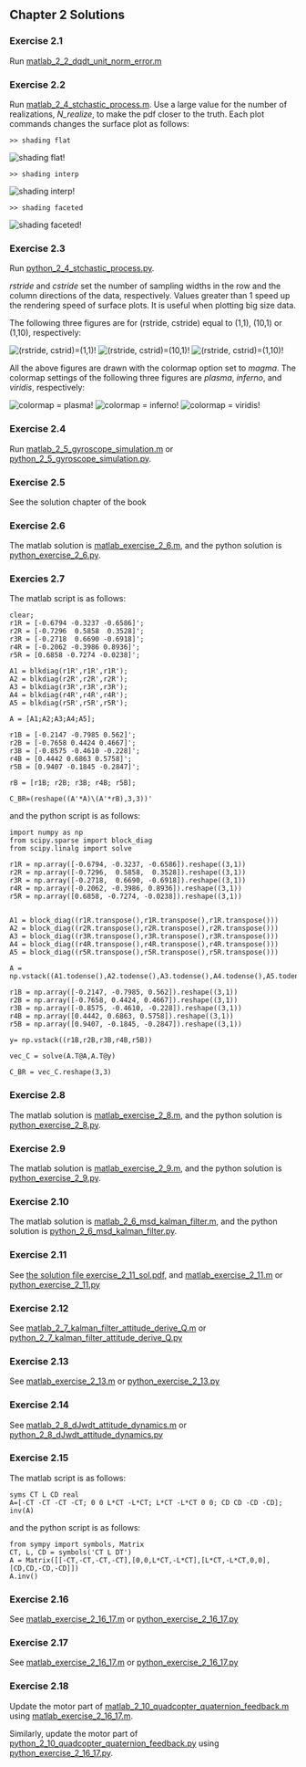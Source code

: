 ## Chapter 2 Solutions

### Exercise 2.1
Run [matlab_2_2_dqdt_unit_norm_error.m](/matlab/matlab_2_2_dqdt_unit_norm_error.m)

### Exercise 2.2
Run [matlab_2_4_stchastic_process.m](/matlab/matlab_2_4_stchastic_process.m). Use a large value for the number of realizations, *N_realize*, to make the pdf closer to the truth.
Each plot commands changes the surface plot as follows:

```
>> shading flat
```

![shading flat!](./figures/ex2_2_01.png "shading flat")

```
>> shading interp
```

![shading interp!](./figures/ex2_2_02.png "shading interp")


```
>> shading faceted
```

![shading faceted!](./figures/ex2_2_03.png "shading faceted")


### Exercise 2.3
Run [python_2_4_stchastic_process.py](/python/python_2_4_stchastic_process.py). 

*rstride* and *cstride* set the number of sampling widths in the row and the column directions of the data, respectively. Values greater than 1 speed up the rendering speed of surface plots. It is useful when plotting big size data.

The following three figures are for (rstride, cstride) equal to (1,1), (10,1) or (1,10), respectively:

![(rstride, cstrid)=(1,1)!](./figures/ex2_3_01.png "(rstride, cstrid)=(1,1)")
![(rstride, cstrid)=(10,1)!](./figures/ex2_3_02.png "(rstride, cstrid)=(10,1)")
![(rstride, cstrid)=(1,10)!](./figures/ex2_3_03.png "(rstride, cstrid)=(1,10)")


All the above figures are drawn with the colormap option set to *magma*.  The colormap settings of the following three figures are *plasma*, *inferno*, and *viridis*, respectively:

![colormap = plasma!](./figures/ex2_3_04.png "colormap = plasma")
![colormap = inferno!](./figures/ex2_3_05.png "colormap = inferno")
![colormap = viridis!](./figures/ex2_3_06.png "colormap = viridis")

### Exercise 2.4
Run [matlab_2_5_gyroscope_simulation.m](/matlab/matlab_2_5_gyroscope_simulation.m) or [python_2_5_gyroscope_simulation.py](/python/python_2_5_gyroscope_simulation.py). 

### Exercise 2.5
See the solution chapter of the book

### Exercise 2.6
The matlab solution is [matlab_exercise_2_6.m](/matlab/matlab_exercise_2_6.m), and the python solution is [python_exercise_2_6.py](/python/python_exercise_2_6.py).

### Exercies 2.7
The matlab script is as follows:

```
clear;
r1R = [-0.6794 -0.3237 -0.6586]';
r2R = [-0.7296  0.5858  0.3528]';
r3R = [-0.2718  0.6690 -0.6918]';
r4R = [-0.2062 -0.3986 0.8936]';
r5R = [0.6858 -0.7274 -0.0238]';

A1 = blkdiag(r1R',r1R',r1R');
A2 = blkdiag(r2R',r2R',r2R');
A3 = blkdiag(r3R',r3R',r3R');
A4 = blkdiag(r4R',r4R',r4R');
A5 = blkdiag(r5R',r5R',r5R');

A = [A1;A2;A3;A4;A5];

r1B = [-0.2147 -0.7985 0.562]';
r2B = [-0.7658 0.4424 0.4667]';
r3B = [-0.8575 -0.4610 -0.228]';
r4B = [0.4442 0.6863 0.5758]';
r5B = [0.9407 -0.1845 -0.2847]';

rB = [r1B; r2B; r3B; r4B; r5B];

C_BR=(reshape((A'*A)\(A'*rB),3,3))'
```
and the python script is as follows:

```
import numpy as np
from scipy.sparse import block_diag
from scipy.linalg import solve

r1R = np.array([-0.6794, -0.3237, -0.6586]).reshape((3,1))
r2R = np.array([-0.7296,  0.5858,  0.3528]).reshape((3,1))
r3R = np.array([-0.2718,  0.6690, -0.6918]).reshape((3,1))
r4R = np.array([-0.2062, -0.3986, 0.8936]).reshape((3,1))
r5R = np.array([0.6858, -0.7274, -0.0238]).reshape((3,1))


A1 = block_diag((r1R.transpose(),r1R.transpose(),r1R.transpose()))
A2 = block_diag((r2R.transpose(),r2R.transpose(),r2R.transpose()))
A3 = block_diag((r3R.transpose(),r3R.transpose(),r3R.transpose()))
A4 = block_diag((r4R.transpose(),r4R.transpose(),r4R.transpose()))
A5 = block_diag((r5R.transpose(),r5R.transpose(),r5R.transpose()))

A = np.vstack((A1.todense(),A2.todense(),A3.todense(),A4.todense(),A5.todense()))

r1B = np.array([-0.2147, -0.7985, 0.562]).reshape((3,1))
r2B = np.array([-0.7658, 0.4424, 0.4667]).reshape((3,1))
r3B = np.array([-0.8575, -0.4610, -0.228]).reshape((3,1))
r4B = np.array([0.4442, 0.6863, 0.5758]).reshape((3,1))
r5B = np.array([0.9407, -0.1845, -0.2847]).reshape((3,1))

y= np.vstack((r1B,r2B,r3B,r4B,r5B))

vec_C = solve(A.T@A,A.T@y)

C_BR = vec_C.reshape(3,3)
```
### Exercise 2.8
The matlab solution is [matlab_exercise_2_8.m](/matlab/matlab_exercise_2_8.m), and the python solution is [python_exercise_2_8.py](/python/python_exercise_2_8.py).

### Exercise 2.9
The matlab solution is [matlab_exercise_2_9.m](/matlab/matlab_exercise_2_9.m), and the python solution is [python_exercise_2_9.py](/python/python_exercise_2_9.py).

### Exercise 2.10
The matlab solution is [matlab_2_6_msd_kalman_filter.m](/matlab/matlab_2_6_msd_kalman_filter.m),  and the python solution is [python_2_6_msd_kalman_filter.py](/python/python_2_6_msd_kalman_filter.py).

### Exercise 2.11
See [the solution file exercise_2_11_sol.pdf](files/exercise_2_11_sol.pdf), and [matlab_exercise_2_11.m](../matlab/matlab_exercise_2_11.m) or [python_exercise_2_11.py](../python/python_exercise_2_11.py)

### Exercise 2.12
See [matlab_2_7_kalman_filter_attitude_derive_Q.m](../matlab/matlab_2_7_kalman_filter_attitude_derive_Q.m) or [python_2_7_kalman_filter_attitude_derive_Q.py](../python/python_2_7_kalman_filter_attitude_derive_Q.py)

### Exercise 2.13
See [matlab_exercise_2_13.m](../matlab/matlab_exercise_2_13.m) or [python_exercise_2_13.py](../python/python_exercise_2_13.py)

### Exercise 2.14
See [matlab_2_8_dJwdt_attitude_dynamics.m](../matlab/matlab_2_8_dJwdt_attitude_dynamics.m) or [python_2_8_dJwdt_attitude_dynamics.py](../python/python_2_8_dJwdt_attitude_dynamics.py)

### Exercise 2.15
The matlab script is as follows:

```
syms CT L CD real
A=[-CT -CT -CT -CT; 0 0 L*CT -L*CT; L*CT -L*CT 0 0; CD CD -CD -CD];
inv(A)
```
and the python script is as follows:

```
from sympy import symbols, Matrix
CT, L, CD = symbols('CT L DT')
A = Matrix([[-CT,-CT,-CT,-CT],[0,0,L*CT,-L*CT],[L*CT,-L*CT,0,0],[CD,CD,-CD,-CD]])
A.inv()
```
### Exercise 2.16
See [matlab_exercise_2_16_17.m](../matlab/matlab_exercise_2_16_17.m) or [python_exercise_2_16_17.py](../python/python_exercise_2_16_17.py)

### Exercise 2.17
See [matlab_exercise_2_16_17.m](../matlab/matlab_exercise_2_16_17.m) or [python_exercise_2_16_17.py](../python/python_exercise_2_16_17.py)

### Exercise 2.18
Update the motor part of [matlab_2_10_quadcopter_quaternion_feedback.m](../matlab/matlab_2_10_quadcopter_quaternion_feedback.m) using [matlab_exercise_2_16_17.m](../matlab/matlab_exercise_2_16_17.m).

Similarly, update the motor part of [python_2_10_quadcopter_quaternion_feedback.py](../python/python_2_10_quadcopter_quaternion_feedback.m) using [python_exercise_2_16_17.py](../python/python_exercise_2_16_17.py).


